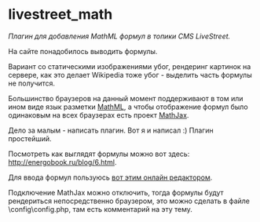 # livestreet_math
*Плагин для добавления MathML формул в топики CMS LiveStreet.*

На сайте понадобилось выводить формулы.

Вариант со статическими изображениями убог, рендеринг картинок на сервере, как это делает Wikipedia тоже убог - выделить часть формулы не получится.

Большинство браузеров на данный момент поддерживают в том или ином виде язык разметки <a href="https://ru.wikipedia.org/wiki/MathML">MathML</a>, а чтобы отображение формул было одинаковым на всех браузерах есть проект <a href="http://www.mathjax.org/">MathJax</a>.

Дело за малым - написать плагин. Вот я и написал :) Плагин простейший.

Посмотреть как выглядят формулы можно вот здесь: <a href="http://energobook.ru/blog/6.html">http://energobook.ru/blog/6.html</a>.

Для ввода формул пользуюсь <a href="http://www.wiris.com/editor/demo/en/mathml-latex">вот этим онлайн редактором</a>.

Подключение MathJax можно отключить, тогда формулы будут рендериться непосредственно браузером, это можно сделать в файле \config\config.php, там есть комментарий на эту тему.
